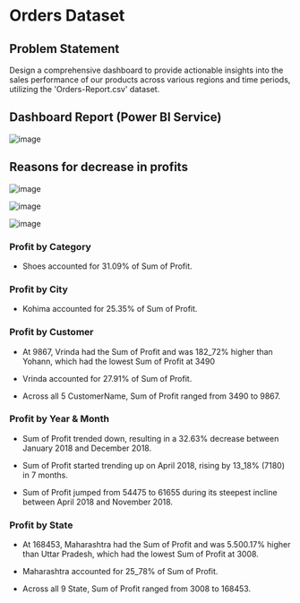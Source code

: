 # Orders Dataset
## Problem Statement
Design a comprehensive dashboard to provide actionable insights into the sales performance of our products across various regions and time periods, utilizing the 'Orders-Report.csv' dataset.
## Dashboard Report (Power BI Service)
![image](https://github.com/Pranav-7890/PowerBI_Projects/assets/110085408/a93ebc4d-47d8-4e34-aa25-e25fb5eaec67)


## Reasons for decrease in profits
![image](https://github.com/Pranav-7890/PowerBI_Projects/assets/110085408/da533405-5c6b-4187-8518-8dcd3a4678cd)

![image](https://github.com/Pranav-7890/PowerBI_Projects/assets/110085408/7a016a1e-5804-4695-8ee3-2f58f6fa4344)

![image](https://github.com/Pranav-7890/PowerBI_Projects/assets/110085408/d8d28373-9b13-4fff-8f30-bbe414afc806)


### Profit by Category

- Shoes accounted for 31.09% of Sum of Profit.

### Profit by City
- Kohima accounted for 25.35% of Sum of Profit.

### Profit by Customer
- At 9867, Vrinda had the Sum of Profit and was 182_72% higher than Yohann, which had the lowest Sum of Profit at 3490

- Vrinda accounted for 27.91% of Sum of Profit.
- Across all 5 CustomerName, Sum of Profit ranged from 3490 to 9867.


### Profit by Year & Month
- Sum of Profit trended down, resulting in a 32.63% decrease between January 2018 and December 2018.

- Sum of Profit started trending up on April 2018, rising by 13_18% (7180) in 7 months.
- Sum of Profit jumped from 54475 to 61655 during its steepest incline between April 2018 and November 2018.

### Profit by State
- At 168453, Maharashtra had the Sum of Profit and was 5.500.17% higher than Uttar Pradesh, which had the lowest Sum of Profit at 3008.
- Maharashtra accounted for 25_78% of Sum of Profit.

- Across all 9 State, Sum of Profit ranged from 3008 to 168453.
